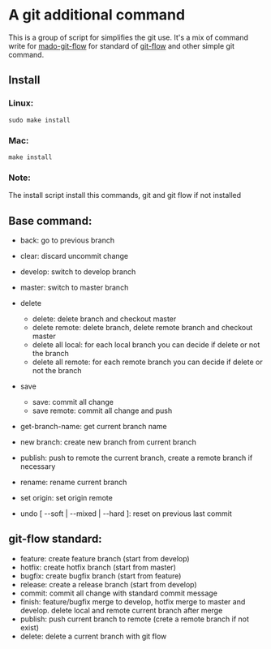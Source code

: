 # A git additional command

This is a group of script for simplifies the git use.
It's a mix of command write for [mado-git-flow](https://github.com/studiomado/mado-git-flow) for standard of [git-flow](https://github.com/nvie/gitflow) and other simple git command.

## Install

### Linux:

```
sudo make install
```

### Mac:

```
make install
```

### Note:

The install script install this commands, git and git flow if not installed

## Base command:

* back: go to previous branch
* clear: discard uncommit change
* develop: switch to develop branch
* master: switch to master branch

* delete
    * delete: delete branch and checkout master
    * delete remote: delete branch, delete remote branch and checkout master
    * delete all local: for each local branch you can decide if delete or not the branch
    * delete all remote: for each remote branch you can decide if delete or not the branch
* save
    * save: commit all change
    * save remote: commit all change and push

* get-branch-name: get current branch name
* new branch: create new branch from current branch
* publish: push to remote the current branch, create a remote branch if necessary
* rename: rename current branch
* set origin: set origin remote
* undo [ --soft | --mixed | --hard ]: reset on previous last commit

## git-flow standard:

* feature: create feature branch (start from develop)
* hotfix: create hotfix branch (start from master)
* bugfix: create bugfix branch (start from feature)
* release: create a release branch (start from develop)
* commit: commit all change with standard commit message
* finish: feature/bugfix merge to develop, hotfix merge to master and develop. delete local and remote current branch after merge
* publish: push current branch to remote (crete a remote branch if not exist)
* delete: delete a current branch with git flow
